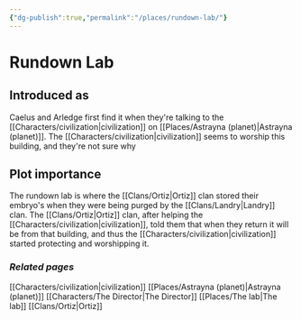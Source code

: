 ```yaml
---
{"dg-publish":true,"permalink":"/places/rundown-lab/"}
---
```


# Rundown Lab
## Introduced as
Caelus and Arledge first find it when they're talking to the [[Characters/civilization\|civilization]] on [[Places/Astrayna (planet)\|Astrayna (planet)]]. The [[Characters/civilization\|civilization]] seems to worship this building, and they're not sure why
## Plot importance
The rundown lab is where the [[Clans/Ortiz\|Ortiz]] clan stored their embryo's when they were being purged by the [[Clans/Landry\|Landry]] clan. The [[Clans/Ortiz\|Ortiz]] clan, after helping the [[Characters/civilization\|civilization]], told them that when they return it will be from that building, and thus the [[Characters/civilization\|civilization]] started protecting and worshipping it.
### *Related pages*
[[Characters/civilization\|civilization]]
[[Places/Astrayna (planet)\|Astrayna (planet)]]
[[Characters/The Director\|The Director]]
[[Places/The lab\|The lab]]
[[Clans/Ortiz\|Ortiz]]


